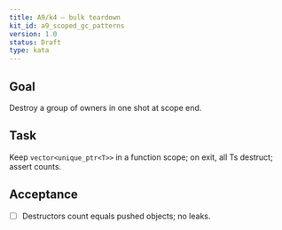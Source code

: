 ```yaml
---
title: A9/k4 — bulk teardown
kit_id: a9_scoped_gc_patterns
version: 1.0
status: Draft
type: kata
---
```

## Goal
Destroy a group of owners in one shot at scope end.
## Task
Keep `vector<unique_ptr<T>>` in a function scope; on exit, all Ts destruct; assert counts.
## Acceptance
- [ ] Destructors count equals pushed objects; no leaks.